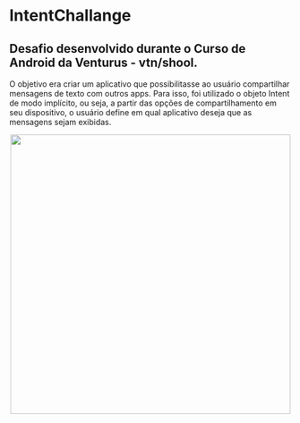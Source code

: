 # IntentChallange
## Desafio desenvolvido durante o Curso de Android da Venturus - vtn/shool.
O objetivo era criar um aplicativo que possibilitasse ao usuário compartilhar mensagens de texto com outros apps. Para isso, foi utilizado o objeto Intent de modo implícito, ou seja, a partir das opções de compartilhamento em seu dispositivo, o usuário define em qual aplicativo deseja que as mensagens sejam exibidas.


<p align="center">
<img src="https://github.com/abressam/IntentChallange/blob/main/intentsVideo.gif" height="500"/>
</p>
